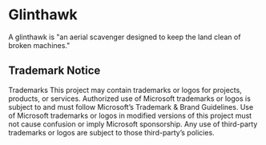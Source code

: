 # Glinthawk

A glinthawk is "an aerial scavenger designed to keep the land clean of broken machines."

## Trademark Notice

Trademarks This project may contain trademarks or logos for projects, products,
or services. Authorized use of Microsoft trademarks or logos is subject to and
must follow Microsoft’s Trademark & Brand Guidelines. Use of Microsoft
trademarks or logos in modified versions of this project must not cause
confusion or imply Microsoft sponsorship. Any use of third-party trademarks or
logos are subject to those third-party’s policies.
